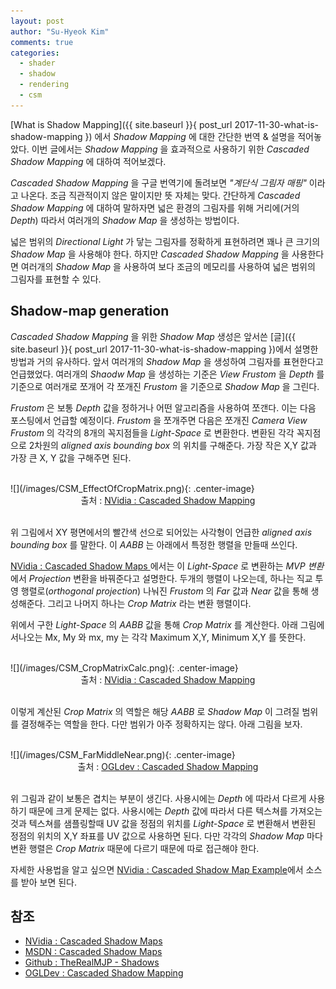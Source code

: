 ```yaml
---
layout: post
author: "Su-Hyeok Kim"
comments: true
categories:
  - shader
  - shadow
  - rendering
  - csm
---
```


[What is Shadow Mapping]({{ site.baseurl }}{ post_url 2017-11-30-what-is-shadow-mapping }) 에서 _Shadow Mapping_ 에 대한 간단한 번역 & 설명을 적어놓았다. 이번 글에서는 _Shadow Mapping_ 을 효과적으로 사용하기 위한 _Cascaded Shadow Mapping_ 에 대하여 적어보겠다.

_Cascaded Shadow Mapping_ 을 구글 번역기에 돌려보면 _"계단식 그림자 매핑"_ 이라고 나온다. 조금 직관적이지 않은 말이지만 뜻 자체는 맞다. 간단하게 _Cascaded Shadow Mapping_ 에 대하여 말하자면 넓은 환경의 그림자를 위해 거리에(거의 _Depth_) 따라서 여러개의 _Shadow Map_ 을 생성하는 방법이다.

넓은 범위의 _Directional Light_ 가 닿는 그림자를 정확하게 표현하려면 꽤나 큰 크기의 _Shadow Map_ 을 사용해야 한다. 하지만 _Cascaded Shadow Mapping_ 을 사용한다면 여러개의 _Shadow Map_ 을 사용하여 보다 조금의 메모리를 사용하여 넓은 범위의 그림자를 표현할 수 있다.

## Shadow-map generation

_Cascaded Shadow Mapping_ 을 위한 _Shadow Map_ 생성은 앞서쓴 [글]({{ site.baseurl }}{ post_url 2017-11-30-what-is-shadow-mapping })에서 설명한 방법과 거의 유사하다. 앞서 여러개의 _Shadow Map_ 을 생성하여 그림자를 표현한다고 언급했었다. 여러개의 _Shaodw Map_ 을 생성하는 기준은 _View Frustom_ 을 _Depth_ 를 기준으로 여러개로 쪼개어 각 쪼개진 _Frustom_ 을 기준으로 _Shadow Map_ 을 그린다.

_Frustom_ 은 보통 _Depth_ 값을 정하거나 어떤 알고리즘을 사용하여 쪼갠다. 이는 다음 포스팅에서 언급할 예정이다. _Frustom_ 을 쪼개주면 다음은 쪼개진 _Camera View Frustom_ 의 각각의 8개의 꼭지점들을 _Light-Space_ 로 변환한다. 변환된 각각 꼭지점으로 2차원의 _aligned axis bounding box_ 의 위치를 구해준다. 가장 작은 X,Y 값과 가장 큰 X, Y 값을 구해주면 된다.

<br/>
![](/images/CSM_EffectOfCropMatrix.png){: .center-image}
<center>출처 : <a href="http://developer.download.nvidia.com/SDK/10.5/opengl/src/cascaded_shadow_maps/doc/cascaded_shadow_maps.pdf">NVidia : Cascaded Shadow Mapping</a>
</center>
<br/>

위 그림에서 XY 평면에서의 빨간색 선으로 되어있는 사각형이 언급한 _aligned axis bounding box_ 를 말한다. 이 _AABB_ 는 아래에서 특정한 행렬을 만들때 쓰인다.

[NVidia : Cascaded Shadow Maps  ](http://developer.download.nvidia.com/SDK/10.5/opengl/src/cascaded_shadow_maps/doc/cascaded_shadow_maps.pdf) 에서는 이 _Light-Space_ 로 변환하는 _MVP 변환_ 에서 _Projection_ 변환을 바꿔준다고 설명한다. 두개의 행렬이 나오는데, 하나는 직교 투영 행렬로(_orthogonal projection_) 나눠진 _Frustom_ 의 _Far_ 값과 _Near_ 값을 통해 생성해준다. 그리고 나머지 하나는 _Crop Matrix_ 라는 변환 행렬이다.

위에서 구한 _Light-Space_ 의 _AABB_ 값을 통해 _Crop Matrix_ 를 계산한다. 아래 그림에서나오는 Mx, My 와 mx, my 는 각각 Maximum X,Y, Minimum X,Y 를 뜻한다.

<br/>
![](/images/CSM_CropMatrixCalc.png){: .center-image}
<center>출처 : <a href="http://developer.download.nvidia.com/SDK/10.5/opengl/src/cascaded_shadow_maps/doc/cascaded_shadow_maps.pdf">NVidia : Cascaded Shadow Mapping</a>
</center>
<br/>

이렇게 계산된 _Crop Matrix_ 의 역할은 해당 _AABB_ 로 _Shadow Map_ 이 그려질 범위를 결정해주는 역할을 한다. 다만 범위가 아주 정확하지는 않다. 아래 그림을 보자.

<br/>
![](/images/CSM_FarMiddleNear.png){: .center-image}
<center>출처 : <a href="http://ogldev.atspace.co.uk/www/tutorial49/tutorial49.html">OGLdev : Cascaded Shadow Mapping</a>
</center>
<br/>

위 그림과 같이 보통은 겹치는 부분이 생긴다. 사용시에는 _Depth_ 에 따라서 다르게 사용하기 때문에 크게 문제는 없다. 사용시에는 _Depth_ 값에 따라서 다른 텍스쳐를 가져오는 것과 텍스쳐를 샘플링할때 UV 값을 정점의 위치를 _Light-Space_ 로 변환해서 변환된 정점의 위치의 X,Y 좌표를 UV 값으로 사용하면 된다. 다만 각각의 _Shadow Map_ 마다 변환 행렬은 _Crop Matrix_ 때문에 다르기 때문에 따로 접근해야 한다.

자세한 사용법을 알고 싶으면 [NVidia : Cascaded Shadow Map Example](http://developer.download.nvidia.com/SDK/10/Samples/cascaded_shadow_maps.zip)에서 소스를 받아 보면 된다.

## 참조

 - [NVidia : Cascaded Shadow Maps  ](http://developer.download.nvidia.com/SDK/10.5/opengl/src/cascaded_shadow_maps/doc/cascaded_shadow_maps.pdf)
 - [MSDN : Cascaded Shadow Maps](https://msdn.microsoft.com/en-us/library/windows/desktop/ee416307.aspx)
 - [Github : TheRealMJP - Shadows](https://github.com/TheRealMJP/Shadows)
 - [OGLDev : Cascaded Shadow Mapping](http://ogldev.atspace.co.uk/www/tutorial49/tutorial49.html)
